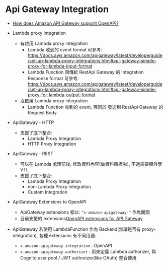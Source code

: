 # Api Gateway Integration

- [How does Amazon API Gateway support OpenAPI?](https://www.serverlessguru.com/blog/a-deep-dive-into-openapi-and-amazon-api-gateway)

- Lambda proxy integration

  - 有啟用 Lambda proxy integration
    - Lambda 收到的 event format 可參考: https://docs.aws.amazon.com/apigateway/latest/developerguide/set-up-lambda-proxy-integrations.html#api-gateway-simple-proxy-for-lambda-input-format
    - Lambda Function 回傳給 RestApi Gateway 的 Integration Response format 可參考: https://docs.aws.amazon.com/apigateway/latest/developerguide/set-up-lambda-proxy-integrations.html#api-gateway-simple-proxy-for-lambda-output-format
  - 沒啟用 Lambda proxy integration
    - Lambda Function 收到的 event, 等同於 發送到 RestApi Gateway 的 Request Body

- ApiGateway - HTTP
  - 支援了底下整合:
    - Lambda Proxy Integration
    - HTTP Proxy Integration
- ApiGateway - REST
  - 可以在 Lambda 處理前後, 修改資料內容(做資料轉換啦), 不過需要額外學 VTL
  - 支援了底下整合:
    - Lambda Proxy Integration
    - non-Lambda Proxy Integration
    - Custom Integration
- ApiGateway Extensions to OpenAPI
  - ApiGateway extensions 都以: `"x-amazon-apigateway-"` 作為開頭
  - 目前支援的 extensions[OpenAPI extensions for API Gateway](https://docs.aws.amazon.com/apigateway/latest/developerguide/api-gateway-swagger-extensions.html)
- ApiGateway 若使用 LambdaFunction 作為 Backend(無論是否有 proxy-integration), 各種 extensions 有不同用途:
  - `x-amazon-apigateway-integration` : OpenAPI
  - `x-amazon-apigateway-authorizer` : 用來定義 Lambda authorizer, 與 Cognito user pool / JWT authorizer(like OAuth) 整合使用
